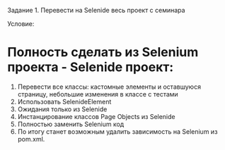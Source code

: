Задание 1. Перевести на Selenide весь проект с семинара

Условие:
# Полность сделать из Selenium проекта - Selenide проект:
1. Перевести все классы: кастомные элементы и оставшуюся страницу, небольшие изменения в классе с тестами
2. Использовать SelenideElement
3. Ожидания только из Selenide
4. Инстанцирование классов Page Objects из Selenide
5. Полностью заменить Selenium код
6. По итогу станет возможным удалить зависимость на Selenium из pom.xml.
